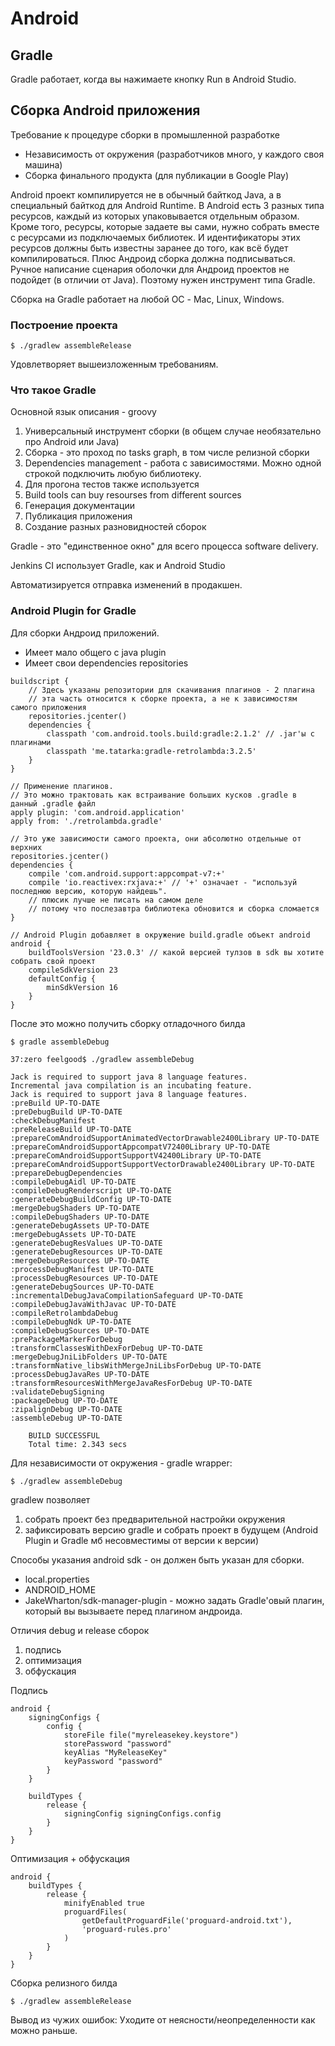 ﻿# Android

## Gradle

Gradle работает, когда вы нажимаете кнопку Run в Android Studio.

## Сборка Android приложения

Требование к процедуре сборки в промышленной разработке

* Независимость от окружения (разработчиков много, у каждого своя машина)
* Сборка финального продукта (для публикации в Google Play)

Android проект компилируется не в обычный байткод Java, а в специальный байткод для Android Runtime. В Android есть 3 разных типа ресурсов, каждый из которых упаковывается отдельным образом. Кроме того, ресурсы, которые задаете вы сами, нужно собрать вместе с ресурсами из подключаемых библиотек. И идентификаторы этих ресурсов должны быть известны заранее до того, как всё будет компилироваться. Плюс Андроид сборка должна подписываться. Ручное написание сценария оболочки для Андроид проектов не подойдет (в отличии от Java). Поэтому нужен инструмент типа Gradle. 

Сборка на Gradle работает на любой ОС - Mac, Linux, Windows.

### Построение проекта

``` $ ./gradlew assembleRelease ```

Удовлетворяет вышеизложенным требованиям.

### Что такое Gradle

Основной язык описания - groovy

1. Универсальный инструмент сборки (в общем случае необязательно про Android или Java)
2. Сборка - это проход по tasks graph, в том числе релизной сборки
3. Dependencies management - работа с зависимостями. Можно одной строкой подключить любую библиотеку.
4. Для прогона тестов также используется
5. Build tools can buy resourses from different sources
6. Генерация документации
7. Публикация приложения
8. Создание разных разновидностей сборок

Gradle - это "единственное окно" для всего процесса software delivery.

Jenkins CI использует Gradle, как и Android Studio

Автоматизируется отправка изменений в продакшен.

### Android Plugin for Gradle

Для сборки Андроид приложений.

* Имеет мало общего с java plugin
* Имеет свои dependencies repositories

```
buildscript {
    // Здесь указаны репозитории для скачивания плагинов - 2 плагина
	// эта часть относится к сборке проекта, а не к зависимостям самого приложения
    repositories.jcenter()
    dependencies {
        classpath 'com.android.tools.build:gradle:2.1.2' // .jar'ы с плагинами
        classpath 'me.tatarka:gradle-retrolambda:3.2.5'
    }
}

// Применение плагинов.
// Это можно трактовать как встраивание больших кусков .gradle в данный .gradle файл
apply plugin: 'com.android.application'
apply from: './retrolambda.gradle'

// Это уже зависимости самого проекта, они абсолютно отдельные от верхних
repositories.jcenter()
dependencies {
    compile 'com.android.support:appcompat-v7:+'
    compile 'io.reactivex:rxjava:+' // '+' означает - "используй последнюю версию, которую найдешь".
	// плюсик лучше не писать на самом деле
	// потому что послезавтра библиотека обновится и сборка сломается
}

// Android Plugin добавляет в окружение build.gradle объект android
android {
    buildToolsVersion '23.0.3' // какой версией тулзов в sdk вы хотите собрать свой проект
    compileSdkVersion 23
    defaultConfig {
        minSdkVersion 16
    }
}
```

После это можно получить сборку отладочного билда

```
$ gradle assembleDebug
```

```
37:zero feelgood$ ./gradlew assembleDebug

Jack is required to support java 8 language features.
Incremental java compilation is an incubating feature.
Jack is required to support java 8 language features.
:preBuild UP-TO-DATE
:preDebugBuild UP-TO-DATE
:checkDebugManifest
:preReleaseBuild UP-TO-DATE
:prepareComAndroidSupportAnimatedVectorDrawable2400Library UP-TO-DATE
:prepareComAndroidSupportAppcompatV72400Library UP-TO-DATE
:prepareComAndroidSupportSupportV42400Library UP-TO-DATE
:prepareComAndroidSupportSupportVectorDrawable2400Library UP-TO-DATE
:prepareDebugDependencies
:compileDebugAidl UP-TO-DATE
:compileDebugRenderscript UP-TO-DATE
:generateDebugBuildConfig UP-TO-DATE
:mergeDebugShaders UP-TO-DATE
:compileDebugShaders UP-TO-DATE
:generateDebugAssets UP-TO-DATE
:mergeDebugAssets UP-TO-DATE
:generateDebugResValues UP-TO-DATE
:generateDebugResources UP-TO-DATE
:mergeDebugResources UP-TO-DATE
:processDebugManifest UP-TO-DATE
:processDebugResources UP-TO-DATE
:generateDebugSources UP-TO-DATE
:incrementalDebugJavaCompilationSafeguard UP-TO-DATE
:compileDebugJavaWithJavac UP-TO-DATE
:compileRetrolambdaDebug
:compileDebugNdk UP-TO-DATE
:compileDebugSources UP-TO-DATE
:prePackageMarkerForDebug
:transformClassesWithDexForDebug UP-TO-DATE
:mergeDebugJniLibFolders UP-TO-DATE
:transformNative_libsWithMergeJniLibsForDebug UP-TO-DATE
:processDebugJavaRes UP-TO-DATE
:transformResourcesWithMergeJavaResForDebug UP-TO-DATE
:validateDebugSigning
:packageDebug UP-TO-DATE
:zipalignDebug UP-TO-DATE
:assembleDebug UP-TO-DATE

    BUILD SUCCESSFUL
    Total time: 2.343 secs
```

Для независимости от окружения - gradle wrapper:

```
$ ./gradlew assembleDebug
```

gradlew позволяет

1. собрать проект без предварительной настройки окружения
2. зафиксировать версию gradle и собрать проект в будущем (Android Plugin и Gradle мб несовместимы от версии к версии)

Способы указания android sdk - он должен быть указан для сборки.

* local.properties
* ANDROID_HOME
* JakeWharton/sdk-manager-plugin - можно задать Gradle'овый плагин, который вы вызываете перед плагином андроида.

Отличия debug и release сборок

1. подпись
2. оптимизация
3. обфускация


Подпись

```
android {
    signingConfigs {
        config {
            storeFile file("myreleasekey.keystore")
            storePassword "password"
            keyAlias "MyReleaseKey"
            keyPassword "password"
        }
    }

    buildTypes {
        release {
            signingConfig signingConfigs.config
        }
    }
}
```

Оптимизация + обфускация

```
android {
    buildTypes {
        release {
            minifyEnabled true
            proguardFiles(
                getDefaultProguardFile('proguard-android.txt'),
                'proguard-rules.pro'
            )
        }
    }
}
```

Сборка релизного билда

``` $ ./gradlew assembleRelease ```

Вывод из чужих ошибок: Уходите от неясности/неопределенности как можно раньше.

